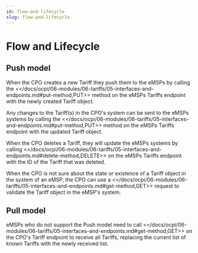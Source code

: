```yaml
---
id: flow-and-lifecycle
slug: flow-and-lifecycle
---
```

# Flow and Lifecycle

## Push model

When the CPO creates a new Tariff they push them to the eMSPs by calling the
\<\</docs/ocpi/06-modules/06-tariffs/05-interfaces-and-endpoints.md#put-method,PUT\>\> method on the eMSPs Tariffs
endpoint with the newly created Tariff object.

Any changes to the Tariff(s) in the CPO's system can be sent to the eMSPs systems by calling the
\<\</docs/ocpi/06-modules/06-tariffs/05-interfaces-and-endpoints.md#put-method,PUT\>\> method on the eMSPs Tariffs
endpoint with the updated Tariff object.

When the CPO deletes a Tariff, they will update the eMSPs systems by calling
\<\</docs/ocpi/06-modules/06-tariffs/05-interfaces-and-endpoints.md#delete-method,DELETE\>\> on the eMSPs Tariffs
endpoint with the ID of the Tariff that was deleted.

When the CPO is not sure about the state or existence of a Tariff object in the system of an eMSP, the CPO can use a
\<\</docs/ocpi/06-modules/06-tariffs/05-interfaces-and-endpoints.md#get-method,GET\>\> request to validate the Tariff
object in the eMSP's system.

## Pull model

eMSPs who do not support the Push model need to call
\<\</docs/ocpi/06-modules/06-tariffs/05-interfaces-and-endpoints.md#get-method,GET\>\> on the CPO's Tariff endpoint to
receive all Tariffs, replacing the current list of known Tariffs with the newly received list.
